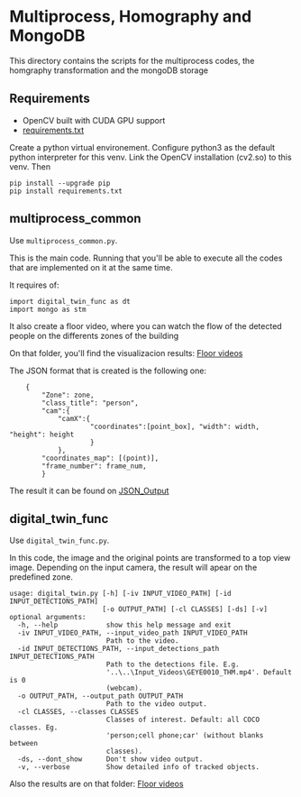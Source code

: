 # Multiprocess, Homography and MongoDB

This directory contains the scripts for the multiprocess codes, the homgraphy transformation and the mongoDB storage 

## Requirements

- OpenCV built with CUDA GPU support
- [requirements.txt](requirements.txt)

Create a python virtual environement.
Configure python3 as the default python interpreter for this venv.
Link the OpenCV installation (cv2.so) to this venv.
Then 
```
pip install --upgrade pip
pip install requirements.txt 
```

## multiprocess_common

Use ```multiprocess_common.py```.

This is the main code. Running that you'll be able to execute all the codes that are implemented on it at the same time.

It requires of:

```
import digital_twin_func as dt
import mongo as stm
```
It also create a floor video, where you can watch the flow of the detected people on the differents zones of the building

On that folder, you'll find the visualizacion results: [Floor videos](https://drive.google.com/drive/folders/14tlNH5MsLtoytXrMXISb9HL-4G3_EfgS)

The JSON format that is created is the following one:

```
	{
		"Zone": zone,
		"class_title": "person",
		"cam":{
		    "camX":{
		            "coordinates":[point_box], "width": width, "height": height
		            }
			},
		"coordinates_map": [(point)],
		"frame_number": frame_num,
    	}
```
The result it can be found on [JSON_Output](https://github.com/Noumena-bcn/Digital_Twin/tree/main/src/JSON_Output)

## digital_twin_func

Use ```digital_twin_func.py```.

In this code, the image and the original points are transformed to a top view image.
Depending on the input camera, the result will apear on the predefined zone.


```
usage: digital_twin.py [-h] [-iv INPUT_VIDEO_PATH] [-id INPUT_DETECTIONS_PATH]
                       [-o OUTPUT_PATH] [-cl CLASSES] [-ds] [-v]
optional arguments:
  -h, --help            show this help message and exit
  -iv INPUT_VIDEO_PATH, --input_video_path INPUT_VIDEO_PATH
                        Path to the video.
  -id INPUT_DETECTIONS_PATH, --input_detections_path INPUT_DETECTIONS_PATH
                        Path to the detections file. E.g.
                        '..\..\Input_Videos\GEYE0010_THM.mp4'. Default is 0
                        (webcam).
  -o OUTPUT_PATH, --output_path OUTPUT_PATH
                        Path to the video output.
  -cl CLASSES, --classes CLASSES
                        Classes of interest. Default: all COCO classes. Eg.
                        'person;cell phone;car' (without blanks between
                        classes).
  -ds, --dont_show      Don't show video output.
  -v, --verbose         Show detailed info of tracked objects.

```

Also the results are on that folder: [Floor videos](https://drive.google.com/drive/folders/14tlNH5MsLtoytXrMXISb9HL-4G3_EfgS)
